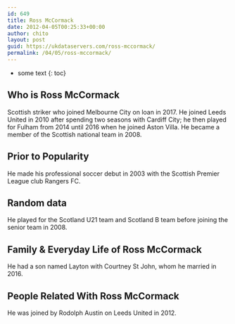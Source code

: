 ```yaml
---
id: 649
title: Ross McCormack
date: 2012-04-05T00:25:33+00:00
author: chito
layout: post
guid: https://ukdataservers.com/ross-mccormack/
permalink: /04/05/ross-mccormack/
---
```


* some text
{: toc}
          
          
## Who is  Ross McCormack
                  
                  
                  
Scottish striker who joined Melbourne City on loan in 2017. He joined Leeds United in 2010 after spending two seasons with Cardiff City; he then played for Fulham from 2014 until 2016 when he joined Aston Villa. He became a member of the Scottish national team in 2008.
                  
                
                
                
## Prior to Popularity 
                  
                  
                  
He made his professional soccer debut in 2003 with the Scottish Premier League club Rangers FC.
                  
                
                
                
## Random data 
                  
                  
                  
He played for the Scotland U21 team and Scotland B team before joining the senior team in 2008.
                  
                
                
                
## Family & Everyday Life of Ross McCormack
                  
                  
                  
He had a son named Layton with Courtney St John, whom he married in 2016.
                  
                
                
                
## People Related With  Ross McCormack
                  
                  
                  
He was joined by Rodolph Austin on Leeds United in 2012.
                  
                
              
            
          
          
          
    
    
  
